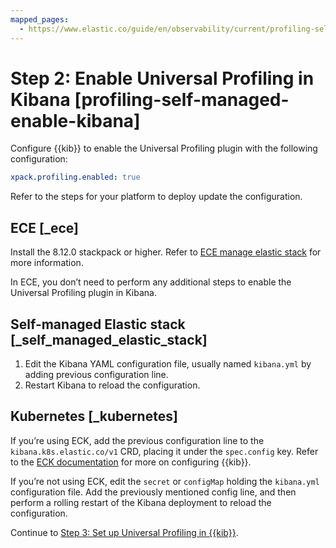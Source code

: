 ```yaml
---
mapped_pages:
  - https://www.elastic.co/guide/en/observability/current/profiling-self-managed-enable-kibana.html
---
```


# Step 2: Enable Universal Profiling in Kibana [profiling-self-managed-enable-kibana]

Configure {{kib}} to enable the Universal Profiling plugin with the following configuration:

```yaml
xpack.profiling.enabled: true
```

Refer to the steps for your platform to deploy update the configuration.


## ECE [_ece]

Install the 8.12.0 stackpack or higher. Refer to [ECE manage elastic stack](/deploy-manage/deploy/cloud-enterprise/manage-elastic-stack-versions.md) for more information.

In ECE, you don’t need to perform any additional steps to enable the Universal Profiling plugin in Kibana.


## Self-managed Elastic stack [_self_managed_elastic_stack]

1. Edit the Kibana YAML configuration file, usually named `kibana.yml` by adding previous configuration line.
2. Restart Kibana to reload the configuration.


## Kubernetes [_kubernetes]

If you’re using ECK, add the previous configuration line to the `kibana.k8s.elastic.co/v1` CRD, placing it under the `spec.config` key. Refer to the [ECK documentation](../../../deploy-manage/deploy/cloud-on-k8s/k8s-kibana-advanced-configuration.md#k8s-kibana-configuration) for more on configuring {{kib}}.

If you’re not using ECK, edit the `secret` or `configMap` holding the `kibana.yml` configuration file. Add the previously mentioned config line, and then perform a rolling restart of the Kibana deployment to reload the configuration.

Continue to [Step 3: Set up Universal Profiling in {{kib}}](step-3-set-up-universal-profiling-in-kibana.md).


